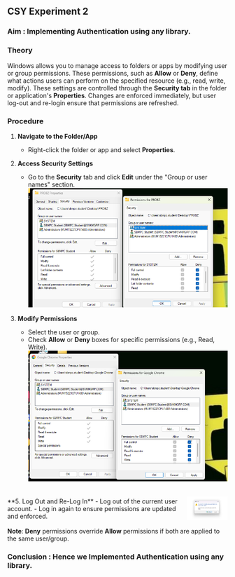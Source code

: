 ## CSY Experiment 2

### Aim : Implementing Authentication using any library.

### **Theory**  
Windows allows you to manage access to folders or apps by modifying user or group permissions. These permissions, such as **Allow** or **Deny**, define what actions users can perform on the specified resource (e.g., read, write, modify). These settings are controlled through the **Security tab** in the folder or application's **Properties**. Changes are enforced immediately, but user log-out and re-login ensure that permissions are refreshed.



### **Procedure**  

1. **Navigate to the Folder/App**  
   - Right-click the folder or app and select **Properties**.  

2. **Access Security Settings**  
   - Go to the **Security** tab and click **Edit** under the "Group or user names" section.
  ![image](.attachments/0a506799257a78bcf513342b99ac3bb7a7729c4b.png) 


3. **Modify Permissions**  
   - Select the user or group.  
   - Check **Allow** or **Deny** boxes for specific permissions (e.g., Read, Write).  
![image](.attachments/be3ffe57d37016574dc47ae3d4925a9e32805f0e.png)
<br>

<div style="display: flex; justify-content: space-between; align-items: center;">
  <div>   
    **5. Log Out and Re-Log In**  
    - Log out of the current user account.  
    - Log in again to ensure permissions are updated and enforced.
  </div>
  <div>
    <img src=".attachments/f9b94c3a332f270aaa02bbd0be129b85ac812606.jfif" alt="Logout illustration" width="200">
  </div>
</div>


**Note**: **Deny** permissions override **Allow** permissions if both are applied to the same user/group. 



### Conclusion : Hence we Implemented Authentication using any library.

 
 
